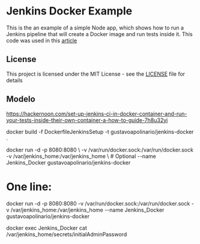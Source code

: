 # Jenkins Docker Example
This is the an example of a simple Node app, which shows how to run a Jenkins pipeline that will create a Docker image and run tests inside it.
This code was used in this [article](https://hackernoon.com/set-up-jenkins-ci-in-docker-container-and-run-your-tests-inside-their-own-container-a-how-to-guide-7h8u32yi)

## License
This project is licensed under the MIT License - see the [LICENSE](LICENSE) file for details


## Modelo

https://hackernoon.com/set-up-jenkins-ci-in-docker-container-and-run-your-tests-inside-their-own-container-a-how-to-guide-7h8u32yi


docker build -f DockerfileJenkinsSetup -t gustavoapolinario/jenkins-docker .


docker run -d -p 8080:8080 \ 
-v /var/run/docker.sock:/var/run/docker.sock \
 -v /var/jenkins_home:/var/jenkins_home \ # Optional
 --name Jenkins_Docker gustavoapolinario/jenkins-docker

# One line:
docker run -d -p 8080:8080 -v /var/run/docker.sock:/var/run/docker.sock -v /var/jenkins_home:/var/jenkins_home --name Jenkins_Docker gustavoapolinario/jenkins-docker


docker exec Jenkins_Docker cat /var/jenkins_home/secrets/initialAdminPassword
